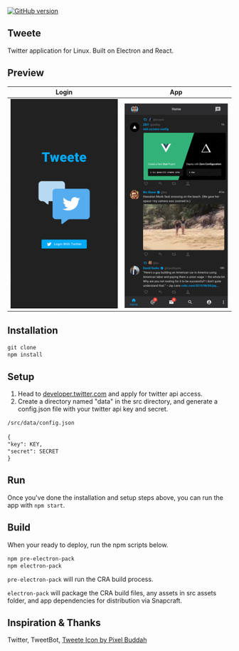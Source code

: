 [![GitHub version](https://badge.fury.io/gh/vtavarez%2FTweete.svg)](https://badge.fury.io/gh/vtavarez%2FTweete)

## Tweete

Twitter application for Linux. Built on Electron and React.

## Preview

| Login                                | App                                |
| ------------------------------------ | ---------------------------------- |
| ![Tweete Login](./login-preview.png) | ![Tweete Login](./app-preview.png) |

## Installation

```
git clone
npm install
```

## Setup

1. Head to [developer.twitter.com](https://developer.twitter.com/en/apply-for-access) and apply for twitter api access.
2. Create a directory named "data" in the src directory, and generate a config.json file with your twitter api key and secret.

```
/src/data/config.json

{
"key": KEY,
"secret": SECRET
}
```

## Run

Once you've done the installation and setup steps above, you can run the app with `npm start`.

## Build

When your ready to deploy, run the npm scripts below.

```
npm pre-electron-pack
npm electron-pack
```

`pre-electron-pack` will run the CRA build process.

`electron-pack` will package the CRA build files, any assets in src assets folder, and app dependencies for distribution via Snapcraft.

## Inspiration & Thanks

Twitter,
TweetBot,
[Tweete Icon by Pixel Buddah](https://www.flaticon.com/authors/pixel-buddha")
